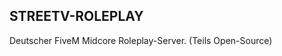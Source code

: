 ## STREETV-ROLEPLAY

Deutscher FiveM Midcore Roleplay-Server. (Teils Open-Source)

<!--
Bei interesse am Server, oder nur bei der Entwicklung seid ihr auf unserem Discord Herzlich Willkommen.
https://go.streetv.net/discord
-->
